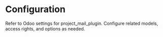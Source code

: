 # Configuration

Refer to Odoo settings for project_mail_plugin. Configure related models, access rights, and options as needed.
